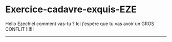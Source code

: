 # Exercice-cadavre-exquis-EZE
Hello Ezechiel
comment vas-tu ?
Ici j'espère que tu vas avoir un GROS CONFLIT !!!!!!
_______

